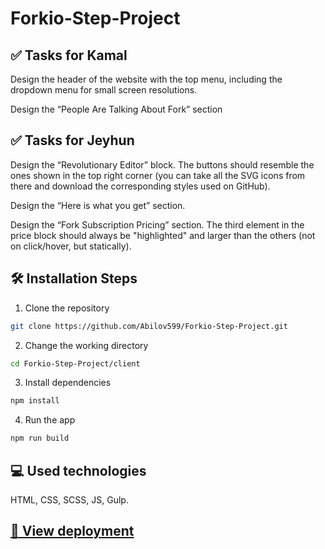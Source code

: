 # Forkio-Step-Project 

## ✅ Tasks for Kamal

Design the header of the website with the top menu, including the dropdown menu for small screen resolutions.

Design the “People Are Talking About Fork” section


## ✅ Tasks for Jeyhun

Design the “Revolutionary Editor” block. The buttons should resemble the ones shown in the top right corner (you can take all the SVG icons from there and download the
corresponding styles used on GitHub).

Design the “Here is what you get” section.

Design the “Fork Subscription Pricing” section. The third element in the price block should always be "highlighted" and larger than the others (not on click/hover, but
statically).


## 🛠️ Installation Steps

1. Clone the repository

```bash
git clone https://github.com/Abilov599/Forkio-Step-Project.git
```

2. Change the working directory

```bash
cd Forkio-Step-Project/client
```

3. Install dependencies

```bash
npm install
```

4. Run the app

```bash
npm run build
```


## 💻 Used technologies

HTML, CSS, SCSS, JS, Gulp.

## <a href="https://abilov599.github.io/Forkio-Step-Project/">🚀 View deployment</a>
